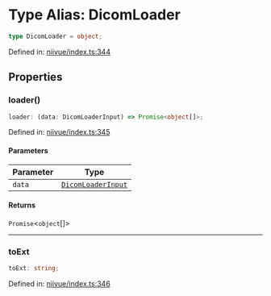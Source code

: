 # Type Alias: DicomLoader

```ts
type DicomLoader = object;
```

Defined in: [niivue/index.ts:344](https://github.com/niivue/niivue/blob/main/packages/niivue/src/niivue/index.ts#L344)

## Properties

### loader()

```ts
loader: (data: DicomLoaderInput) => Promise<object[]>;
```

Defined in: [niivue/index.ts:345](https://github.com/niivue/niivue/blob/main/packages/niivue/src/niivue/index.ts#L345)

#### Parameters

| Parameter | Type                                      |
| --------- | ----------------------------------------- |
| `data`    | [`DicomLoaderInput`](DicomLoaderInput.md) |

#### Returns

`Promise`\<`object`[]\>

---

### toExt

```ts
toExt: string;
```

Defined in: [niivue/index.ts:346](https://github.com/niivue/niivue/blob/main/packages/niivue/src/niivue/index.ts#L346)
